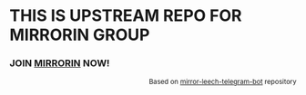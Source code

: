 # THIS IS UPSTREAM REPO FOR MIRRORIN GROUP
### JOIN <a href="https://t.me/mirrorin">MIRRORIN</a> NOW!
<p align="right"><sub>Based on <a href="https://github.com/anasty17/mirror-leech-telegram-bot">mirror-leech-telegram-bot</a> repository<sub></p>
